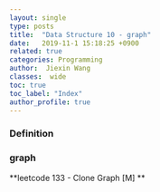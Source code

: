 ```yaml
---
layout: single
type: posts
title:  "Data Structure 10 - graph"
date:   2019-11-1 15:18:25 +0900
related: true
categories: Programming
author:  Jiexin Wang
classes:  wide
toc: true
toc_label: "Index"
author_profile: true
---
```


### Definition



### graph

**leetcode 133 - Clone Graph [M] **   

```python

```   
